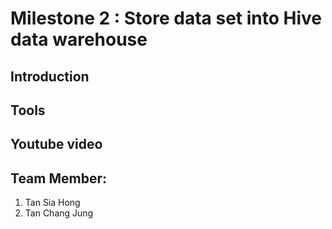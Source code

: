# Milestone 2 : Store data set into Hive data warehouse

## Introduction

## Tools
## Youtube video

## Team Member:
1) Tan Sia Hong
2) Tan Chang Jung



